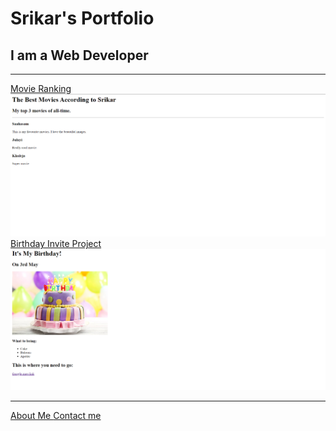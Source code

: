 <!-- TODO 1: Create the HTML Boilerplate -->
<!DOCTYPE html>
<html lang="en">
<head>
    <meta charset="UTF-8">
    <meta name="viewport" content="width=device-width, initial-scale=1.0">
    <title>Document</title>
</head>
<body>
    <h1>Srikar's Portfolio</h1>
    <h2>I am a Web Developer</h2>
    <hr/>
    <a href="../4.3 HTML Porfolio Project/public/movie-ranking.html" height ="200">Movie Ranking</a>
    <img src="./assets/images/movie-ranking.png"/>
    <a href="../4.3 HTML Porfolio Project/public/birthday-invite.html" height="200">Birthday Invite Project</a>
    <img src="./assets/images/birthday-invite.png"/>
    <hr/>
    <a href="./public/about.html">About Me </a>
    <a href="./public/contact.html" >Contact me</a>
</body>
</html>
